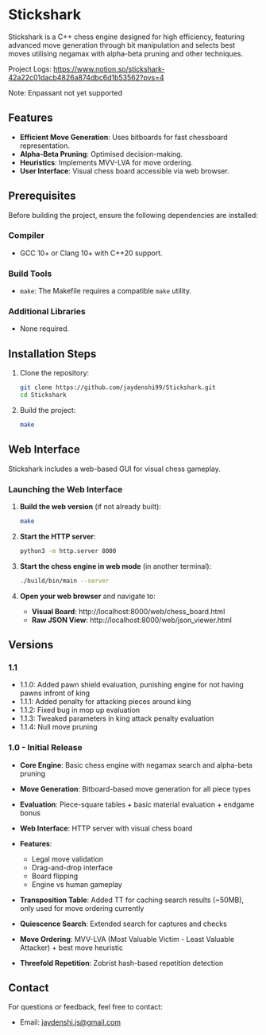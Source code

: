 # Stickshark

Stickshark is a C++ chess engine designed for high efficiency, featuring advanced move generation through bit manipulation and selects best moves utilising negamax with alpha-beta pruning and other techniques.

Project Logs: https://www.notion.so/stickshark-42a22c01dacb4826a874dbc6d1b53562?pvs=4

Note: Enpassant not yet supported

## Features
- **Efficient Move Generation**: Uses bitboards for fast chessboard representation.
- **Alpha-Beta Pruning**: Optimised decision-making.
- **Heuristics**: Implements MVV-LVA for move ordering.
- **User Interface**: Visual chess board accessible via web browser.


## Prerequisites

Before building the project, ensure the following dependencies are installed:

### Compiler
- GCC 10+ or Clang 10+ with C++20 support.

### Build Tools
- `make`: The Makefile requires a compatible `make` utility.

### Additional Libraries
- None required.

## Installation Steps

1. Clone the repository:
   ```bash
   git clone https://github.com/jaydenshi99/Stickshark.git
   cd Stickshark
   ```

2. Build the project:
   ```bash
   make
   ```


## Web Interface

Stickshark includes a web-based GUI for visual chess gameplay.

### Launching the Web Interface

1. **Build the web version** (if not already built):
   ```bash
   make
   ```

2. **Start the HTTP server**:
   ```bash
   python3 -m http.server 8000
   ```

3. **Start the chess engine in web mode** (in another terminal):
   ```bash
   ./build/bin/main --server
   ```

4. **Open your web browser** and navigate to:
   - **Visual Board**: http://localhost:8000/web/chess_board.html
   - **Raw JSON View**: http://localhost:8000/web/json_viewer.html

## Versions

### 1.1
- 1.1.0: Added pawn shield evaluation, punishing engine for not having pawns infront of king
- 1.1.1: Added penalty for attacking pieces around king
- 1.1.2: Fixed bug in mop up evaluation
- 1.1.3: Tweaked parameters in king attack penalty evaluation
- 1.1.4: Null move pruning

### 1.0 - Initial Release
- **Core Engine**: Basic chess engine with negamax search and alpha-beta pruning
- **Move Generation**: Bitboard-based move generation for all piece types
- **Evaluation**: Piece-square tables + basic material evaluation + endgame bonus
- **Web Interface**: HTTP server with visual chess board
- **Features**: 
  - Legal move validation
  - Drag-and-drop interface
  - Board flipping
  - Engine vs human gameplay

- **Transposition Table**: Added TT for caching search results (~50MB), only used for move ordering currently
- **Quiescence Search**: Extended search for captures and checks
- **Move Ordering**: MVV-LVA (Most Valuable Victim - Least Valuable Attacker) + best move heuristic
- **Threefold Repetition**: Zobrist hash-based repetition detection

## Contact
For questions or feedback, feel free to contact:
- Email: jaydenshi.js@gmail.com
